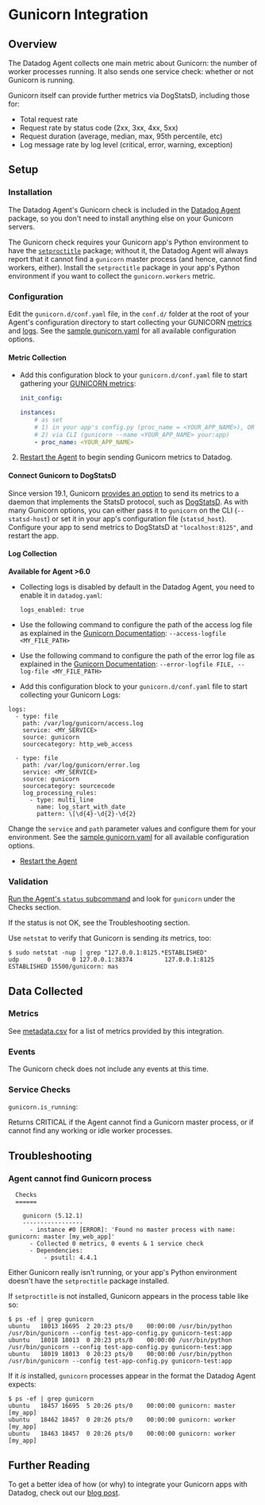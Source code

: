 # Gunicorn Integration

## Overview

The Datadog Agent collects one main metric about Gunicorn: the number of worker processes running. It also sends one service check: whether or not Gunicorn is running.

Gunicorn itself can provide further metrics via DogStatsD, including those for:

* Total request rate
* Request rate by status code (2xx, 3xx, 4xx, 5xx)
* Request duration (average, median, max, 95th percentile, etc)
* Log message rate by log level (critical, error, warning, exception)

## Setup

### Installation

The Datadog Agent's Gunicorn check is included in the [Datadog Agent][4] package, so you don't need to install anything else on your Gunicorn servers.

The Gunicorn check requires your Gunicorn app's Python environment to have the [`setproctitle`][2] package; without it, the Datadog Agent will always report that it cannot find a `gunicorn` master process (and hence, cannot find workers, either). Install the `setproctitle` package in your app's Python environment if you want to collect the `gunicorn.workers` metric.

### Configuration

Edit the `gunicorn.d/conf.yaml` file, in the `conf.d/` folder at the root of your Agent's configuration directory to start collecting your GUNICORN [metrics](#metric-collection) and [logs](#log-collection).
See the [sample gunicorn.yaml][3] for all available configuration options.

#### Metric Collection

* Add this configuration block to your `gunicorn.d/conf.yaml` file to start gathering your [GUNICORN metrics](#metrics):

    ```yaml
    init_config:

    instances:
        # as set
        # 1) in your app's config.py (proc_name = <YOUR_APP_NAME>), OR
        # 2) via CLI (gunicorn --name <YOUR_APP_NAME> your:app)
        - proc_name: <YOUR_APP_NAME>
    ```

2. [Restart the Agent][4] to begin sending Gunicorn metrics to Datadog.

#### Connect Gunicorn to DogStatsD

Since version 19.1, Gunicorn [provides an option][5] to send its metrics to a daemon that implements the StatsD protocol, such as [DogStatsD][6]. As with many Gunicorn options, you can either pass it to `gunicorn` on the CLI (`--statsd-host`) or set it in your app's configuration file (`statsd_host`). Configure your app to send metrics to DogStatsD at `"localhost:8125"`, and restart the app.

#### Log Collection

**Available for Agent >6.0**

* Collecting logs is disabled by default in the Datadog Agent, you need to enable it in `datadog.yaml`:

  ```
  logs_enabled: true
  ```

* Use the following command to configure the path of the access log file as explained in the [Gunicorn Documentation][10]: `--access-logfile <MY_FILE_PATH>`
* Use the following command to configure the path of the error log file as explained in the [Gunicorn Documentation][11]: `--error-logfile FILE, --log-file <MY_FILE_PATH>`

*  Add this configuration block to your `gunicorn.d/conf.yaml` file to start collecting your Gunicorn Logs:

  ```
  logs:
    - type: file
      path: /var/log/gunicorn/access.log
      service: <MY_SERVICE>
      source: gunicorn
      sourcecategory: http_web_access

    - type: file
      path: /var/log/gunicorn/error.log
      service: <MY_SERVICE>
      source: gunicorn
      sourcecategory: sourcecode
      log_processing_rules:
        - type: multi_line
          name: log_start_with_date
          pattern: \[\d{4}-\d{2}-\d{2}
  ```

  Change the `service` and `path` parameter values and configure them for your environment.
  See the [sample gunicorn.yaml][3] for all available configuration options.

* [Restart the Agent][4]

### Validation

[Run the Agent's `status` subcommand][7] and look for `gunicorn` under the Checks section.

If the status is not OK, see the Troubleshooting section.

Use `netstat` to verify that Gunicorn is sending _its_ metrics, too:

```
$ sudo netstat -nup | grep "127.0.0.1:8125.*ESTABLISHED"
udp        0      0 127.0.0.1:38374         127.0.0.1:8125          ESTABLISHED 15500/gunicorn: mas
```

## Data Collected

### Metrics

See [metadata.csv][8] for a list of metrics provided by this integration.

### Events
The Gunicorn check does not include any events at this time.

### Service Checks

`gunicorn.is_running`:

Returns CRITICAL if the Agent cannot find a Gunicorn master process, or if cannot find any working or idle worker processes.


## Troubleshooting

### Agent cannot find Gunicorn process
```
  Checks
  ======

    gunicorn (5.12.1)
    -----------------
      - instance #0 [ERROR]: 'Found no master process with name: gunicorn: master [my_web_app]'
      - Collected 0 metrics, 0 events & 1 service check
      - Dependencies:
          - psutil: 4.4.1
```

Either Gunicorn really isn't running, or your app's Python environment doesn't have the `setproctitle` package installed.

If `setproctitle` is not installed, Gunicorn appears in the process table like so:

```
$ ps -ef | grep gunicorn
ubuntu   18013 16695  2 20:23 pts/0    00:00:00 /usr/bin/python /usr/bin/gunicorn --config test-app-config.py gunicorn-test:app
ubuntu   18018 18013  0 20:23 pts/0    00:00:00 /usr/bin/python /usr/bin/gunicorn --config test-app-config.py gunicorn-test:app
ubuntu   18019 18013  0 20:23 pts/0    00:00:00 /usr/bin/python /usr/bin/gunicorn --config test-app-config.py gunicorn-test:app
```

If it _is_ installed, `gunicorn` processes appear in the format the Datadog Agent expects:

```
$ ps -ef | grep gunicorn
ubuntu   18457 16695  5 20:26 pts/0    00:00:00 gunicorn: master [my_app]
ubuntu   18462 18457  0 20:26 pts/0    00:00:00 gunicorn: worker [my_app]
ubuntu   18463 18457  0 20:26 pts/0    00:00:00 gunicorn: worker [my_app]
```

## Further Reading
To get a better idea of how (or why) to integrate your Gunicorn apps with Datadog, check out our [blog post][9].


[1]: https://app.datadoghq.com/account/settings#agent
[2]: https://pypi.python.org/pypi/setproctitle
[3]: https://github.com/DataDog/integrations-core/blob/master/gunicorn/datadog_checks/gunicorn/data/conf.yaml.example
[4]: https://docs.datadoghq.com/agent/faq/agent-commands/#start-stop-restart-the-agent
[5]: http://docs.gunicorn.org/en/stable/settings.html#statsd-host
[6]: https://docs.datadoghq.com/guides/dogstatsd
[7]: https://docs.datadoghq.com/agent/faq/agent-commands/#agent-status-and-information
[8]: https://github.com/DataDog/integrations-core/blob/master/gunicorn/metadata.csv
[9]: https://www.datadoghq.com/blog/monitor-gunicorn-performance/
[10]: http://docs.gunicorn.org/en/stable/settings.html#accesslog
[11]: http://docs.gunicorn.org/en/stable/settings.html#errorlog
